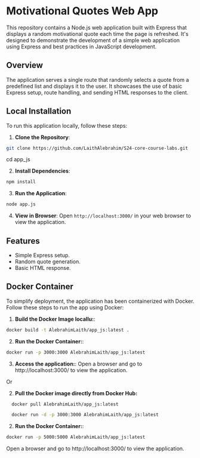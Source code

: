 # Motivational Quotes Web App

This repository contains a Node.js web application built with Express that displays a random motivational quote each time the page is refreshed. It's designed to demonstrate the development of a simple web application using Express and best practices in JavaScript development.

## Overview

The application serves a single route that randomly selects a quote from a predefined list and displays it to the user. It showcases the use of basic Express setup, route handling, and sending HTML responses to the client.

## Local Installation

To run this application locally, follow these steps:

1. **Clone the Repository**:
```bash
git clone https://github.com/LaithAlebrahim/S24-core-course-labs.git
```

cd app_js


2. **Install Dependencies**:
```bash
npm install
```

3. **Run the Application**:
```bash
node app.js
```


4. **View in Browser**:
Open `http://localhost:3000/` in your web browser to view the application.

## Features

- Simple Express setup.
- Random quote generation.
- Basic HTML response.



## Docker Container
To simplify deployment, the application has been containerized with Docker. Follow these steps to run the app using Docker:
1. **Build the Docker Image locallu:**:
```bash
docker build -t AlebrahimLaith/app_js:latest .
```
2. **Run the Docker Container:**:
```bash
docker run -p 3000:3000 AlebrahimLaith/app_js:latest
```
3. **Access the application:**:
Open a browser and go to http://localhost:3000/ to view the application.

Or

2. **Pull the Docker image directly from Docker Hub:**
  ```bash
    docker pull AlebrahimLaith/app_js:latest

    docker run -d -p 3000:3000 AlebrahimLaith/app_js:latest
  ```
2. **Run the Docker Container:**:
```bash
docker run -p 5000:5000 AlebrahimLaith/app_js:latest
```
Open a browser and go to http://localhost:3000/ to view the application.

